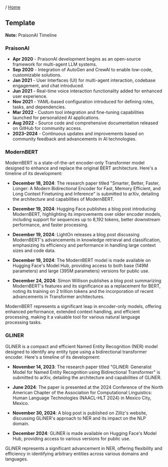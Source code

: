 / [Home](index.md)

## Template

**Note:** PraisonAI Timeline

### PraisonAI
- **Apr 2020** - PraisonAI development begins as an open-source framework for multi-agent LLM systems.
- **Sep 2020** - Integration of AutoGen and CrewAI to enable low-code, customizable solutions.
- **Jan 2021** - User Interfaces (UI) for multi-agent interaction, codebase engagement, and chat introduced.
- **Jun 2021** - Real-time voice interaction functionality added for enhanced user experience.
- **Nov 2021** - YAML-based configuration introduced for defining roles, tasks, and dependencies.
- **Mar 2022** - Custom tool integration and fine-tuning capabilities launched for personalized AI applications.
- **Aug 2022** - Source code and comprehensive documentation released on GitHub for community access.
- **2023–2024** - Continuous updates and improvements based on community feedback and advancements in AI technologies.


### ModernBERT
ModernBERT is a state-of-the-art encoder-only Transformer model designed to enhance and replace the original BERT architecture. Here's a timeline of its development:

- **December 18, 2024**: The research paper titled "Smarter, Better, Faster, Longer: A Modern Bidirectional Encoder for Fast, Memory Efficient, and Long Context Finetuning and Inference" is submitted to arXiv, detailing the architecture and capabilities of ModernBERT.

- **December 19, 2024**: Hugging Face publishes a blog post introducing ModernBERT, highlighting its improvements over older encoder models, including support for sequences up to 8,192 tokens, better downstream performance, and faster processing.

- **December 19, 2024**: LightOn releases a blog post discussing ModernBERT's advancements in knowledge retrieval and classification, emphasizing its efficiency and performance in handling large context sizes and code data.

- **December 19, 2024**: The ModernBERT model is made available on Hugging Face's Model Hub, providing access to both base (149M parameters) and large (395M parameters) versions for public use.

- **December 24, 2024**: Simon Willison publishes a blog post summarizing ModernBERT's features and its significance as a replacement for BERT, noting its training on 2 trillion tokens and the incorporation of recent advancements in Transformer architectures.

ModernBERT represents a significant leap in encoder-only models, offering enhanced performance, extended context handling, and efficient processing, making it a valuable tool for various natural language processing tasks.


### GLINER
GLiNER is a compact and efficient Named Entity Recognition (NER) model designed to identify any entity type using a bidirectional transformer encoder. Here's a timeline of its development:

- **November 14, 2023**: The research paper titled "GLiNER: Generalist Model for Named Entity Recognition using Bidirectional Transformer" is submitted to arXiv, detailing the architecture and capabilities of GLiNER.

- **June 2024**: The paper is presented at the 2024 Conference of the North American Chapter of the Association for Computational Linguistics: Human Language Technologies (NAACL-HLT 2024) in Mexico City, Mexico.

- **November 30, 2024**: A blog post is published on Zilliz's website, discussing GLiNER's approach to NER and its impact on the NLP domain.

- **December 2024**: GLiNER is made available on Hugging Face's Model Hub, providing access to various versions for public use.

GLiNER represents a significant advancement in NER, offering flexibility and efficiency in identifying arbitrary entities across various domains and languages.

